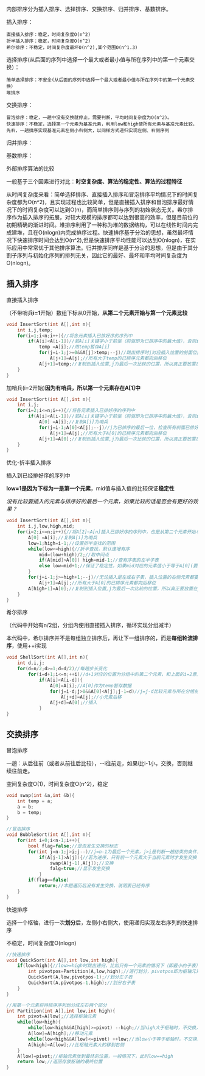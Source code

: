 内部排序分为插入排序、选择排序、交换排序、归并排序、基数排序。

插入排序：

```
直接插入排序：稳定，时间复杂度O(n^2)
折半插入排序：稳定，时间复杂度O(n^2)
希尔排序：不稳定，时间复杂度最坏O(n^2),某个范围O(n^1.3)
```

选择排序(从后面的序列中选择一个最大或者最小值与所在序列中的第一个元素交换）：

```
简单选择排序：不安全(从后面的序列中选择一个最大或者最小值与所在序列中的第一个元素交换）
堆排序
```

交换排序：

```
冒泡排序：稳定，一趟中没有交换就停止，需要判断，平均时间复杂度为O(n^2)。
快速排序：不稳定，选择第一个元素为基准元素，利用low和high使所有元素与基准元素比较，先右，一趟排序实现基准元素左侧小右侧大，以同样方式递归实现左侧、右侧序列
```

归并排序：

基数排序：



外部排序算法的比较

一般基于三个因素进行对比：**时空复杂度、算法的稳定性、算法的过程特征**

从时间复杂度来看：简单选择排序、直接插入排序和冒泡排序平均情况下的时间复杂度都为O(n^2)，且实现过程也比较简单，但是直接插入排序和冒泡排序最好情况下的时间复杂度可以达到O(n)，而简单排序则与序列的初始状态无关。希尔排序作为插入排序的拓展，对较大规模的排序都可以达到很高的效率，但是目前位的初期精确的渐进时间。堆排序利用了一种称为堆的数据结构，可以在线性时间内完成建堆，且在O(nlogn)内完成排序过程。快速排序基于分治的思想，虽然最坏情况下快速排序时间会达到O(n^2),但是快速排序平均性能可以达到O(nlogn)，在实际应用中常常优于其他排序算法。归并排序同样是基于分治的思想，但是由于其分割子序列与初始化序列的排列无关，因此它的最好、最坏和平均时间复杂度为O(nlogn)。



## 插入排序

直接插入排序

（不带哨兵**i=1**开始）数组下标从0开始，**从第二个元素开始与第一个元素比较**

```c
void InsertSort(int A[],int n){
    int i,j,temp;
    for(i=1;i<n;i++){//将各元素插入已排好序的序列中
        if(A[i]<A[i-1])//若A[i]关键字小于前驱（前驱即为已排序中的最大值），否则i++往后走
            temp =A[i];//用temp暂存A[i]
            for(j=i-1;j>=0&&A[j]>temp;--j)//跳出排序时j对应插入位置的前面位置，所以要往后走j+1，j为已排序的最后一位，需确认j>=0，检查所有前面已排好的元素
                A[j+1]=A[j];//所有大于temp的已排序元素都向后移位
            A[j+1]=temp;//复制到插入位置,j为最后一次比较的位置，所以真正要放置在j+1的位置
    }
}
```

加哨兵(i=2开始)**因为有哨兵，所以第一个元素存在A[1]中**

```c
void InsertSort(int A[],int n){
    int i,j;
    for(i=2;i<=n;i++){//将各元素插入已排好序的序列中
        if(A[i]<A[i-1])//若A[i]关键字小于前驱（前驱即为已排序中的最大值），否则i++往后走
            A[0] =A[i];//复制A[i]为哨兵
            for(j=i-1;A[0]<A[j];--j)//j为已排序的最后一位，检查所有前面已排好的元素
                A[j+1]=A[j];//所有大于A[0]的已排序元素都向后移位
            A[j+1]=A[0];//复制到插入位置,j为最后一次比较的位置，所以真正要放置在j+1的位置
    }
}
```

优化-折半插入排序

插入到已经排好序的序列中

**low=1是因为下标为一是第一个元素**，mid值与插入值的比较保证**稳定性**

*没有比较要插入的元素与排序好的最后一个元素，如果比较的话是否会有更好的效果？*

```c
void InsertSort(int A[],int n){
    int i,j,low,high,mid;
    for(i=2;i<=n;i++){//将A[2]~A[n]插入已排好序的序列中，也是从第二个元素开始与前面的有序表比较
        A[0] =A[i];//复制A[i]为哨兵
        low=1;high=i-1;//设置折半查找的范围
        while(low<=high){//折半查找，默认递增有序
            mid=(low+high)/2;//取中间点
            if(A[mid]>A[0]) high=mid-1;//查有序表的左半子表
            else low=mid+1;//保证了稳定性，如果mid对应的元素值小于等于A[0](要插入的元素），查有序表的右半子表
        }
        for(j=i-1;j>=high+1;--j)//无论插入是左或右子表，插入位置的右侧元素都要右移
            A[j+1]=A[j];//所有大于A[0]的已排序元素都向后移位
        A[high+1]=A[0];//复制到插入位置,j为最后一次比较的位置，所以真正要放置在j+1的位置
    }
}
```

希尔排序

（代码中开始有n/2组，分组内使用直接插入排序，循环实现分组减半）

本代码中，希尔排序并不是每组独立排序后，再让下一组排序的，而是**每组轮流排序**，使用++i实现

```c
void ShellSort(int A[],int n){
    int d,i,j;
    for(d=n/2;d>=1;d=d/2)//每趟步长变化
        for(i=d+1;i<=n;++i)//d+1对应的位置为分组中的第二个元素，和上面的i=2意义一样
            if(A[i]<A[i-d]){
                A[0]=A[i];//A[0]作为temp暂存数据
                for(j=i-d;j>0&&A[0]<A[j];j-1=d)//j=j-d比较元素与所在分组前面的元素
                    A[j+d]=A[j];//小元素后移
                A[j+d]=A[0];//插入
            }
}
```



## 交换排序

冒泡排序

一趟：从后往前（或者从前往后比较），--i往前走，如果i比i-1小，交换，否则继续往前走。

空间复杂度O(1)，时间复杂度O(n^2)，稳定

```c
void swap(int &a,int &b){
    int temp = a;
    a = b;
    b = temp;
}

//冒泡排序
void BubbleSort(int A[],int n){
    for(int i=0;i<n-1;i++){
        bool flag=false;//是否发生交换的标志
        for(int j=n-1;j>i;j--)//j=n-1为最后一个元素，j>i是判断一趟结束的条件，上一趟排序到i-1的位置
            if(A[j-1]>A[j]){//若为逆序，只有前一个元素大于当前元素时才发生交换
                swap(A[j-1],A[j]);//交换
                falg=true;//显示发生交换
            }
        if(flag==false)
            return;//本趟遍历后没有发生交换，说明表已经有序
    }
}
```

快速排序

选择一个枢轴，进行一次**划分**后，左侧小右侧大，使用递归实现左右序列的快速排序

不稳定，时间复杂度O(nlogn)

```c
//快速排序
void QuickSort(int A[],int low,int high){
    if(low<high){//low>=high时跳出递归，比如只有一个元素的情况下（即最小的子表）
        int pivotpos=Partition(A,low,high);//进行划分，pivotpos即为枢轴元素的位置
        QuickSort(A,low,pivotpos-1);//划分左子表
        QuickSort(A,pivotpos-1,high);//划分右子表
    }
}

//用第一个元素将待排序序列划分成左右两个部分
int Partition(int A[],int low,int high){
    int pivot=A[low];//选择枢轴元素
    while(low<high){
        while(low<high&&A[high]>=pivot) --high;//当high大于枢轴时，不交换，high往左走
        A[low]=A[high];//移动元素
        while(low<high&&A[low]<=pivot) ++low;//当low小于等于枢轴时，不交换，low往右走
        A[high]=A[low];//比枢轴元素大的移到右侧
    }
    A[low]=pivot;//枢轴元素放到最终的位置，一般情况下，此时low==high
    return low;//返回存放枢轴的最终位置
}

```

